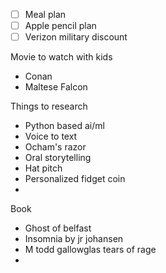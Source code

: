 - [ ] Meal plan
- [ ] Apple pencil plan
- [ ] Verizon military discount

Movie to watch with kids
- Conan
- Maltese Falcon

Things to research
- Python based ai/ml
- Voice to text
- Ocham's razor
- Oral storytelling 
- Hat pitch
- Personalized fidget coin
- 

Book
- Ghost of belfast
- Insomnia by jr johansen
- M todd gallowglas tears of rage
- 